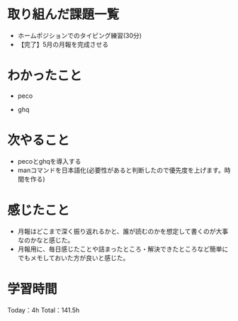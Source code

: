 # 取り組んだ課題一覧
- ホームポジションでのタイピング練習(30分)
- 【完了】5月の月報を完成させる

# わかったこと
- peco
	
- ghq

# 次やること
- pecoとghqを導入する
- manコマンドを日本語化(必要性があると判断したので優先度を上げます。時間を作る)

# 感じたこと
- 月報はどこまで深く振り返れるかと、誰が読むのかを想定して書くのが大事なのかなと感じた。
- 月報用に、毎日感じたことや詰まったところ・解決できたところなど簡単にでもメモしておいた方が良いと感じた。

# 学習時間
Today：4h Total：141.5h
